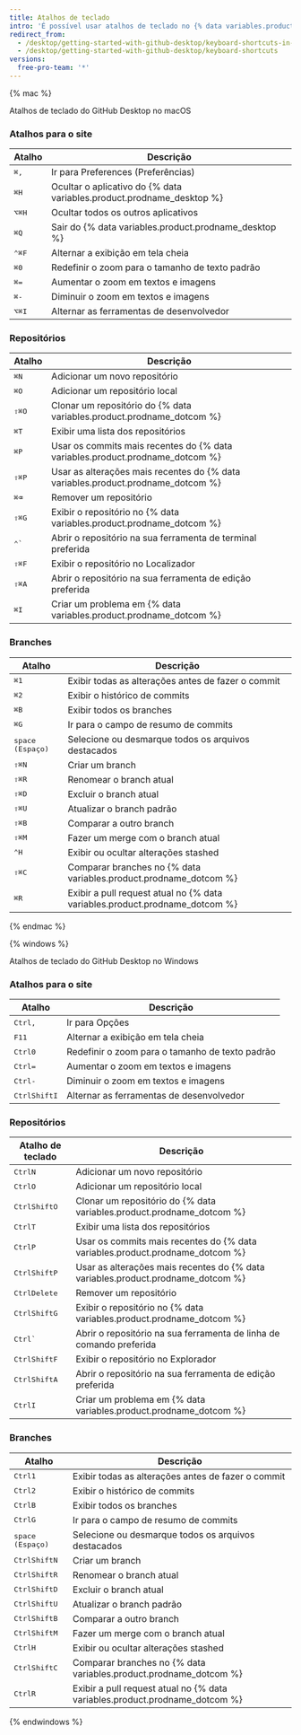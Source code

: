 ```yaml
---
title: Atalhos de teclado
intro: 'É possível usar atalhos de teclado no {% data variables.product.prodname_desktop %}.'
redirect_from:
  - /desktop/getting-started-with-github-desktop/keyboard-shortcuts-in-github-desktop/
  - /desktop/getting-started-with-github-desktop/keyboard-shortcuts
versions:
  free-pro-team: '*'
---
```


{% mac %}

Atalhos de teclado do GitHub Desktop no macOS

### Atalhos para o site

| Atalho                               | Descrição                                                             |
| ------------------------------------ | --------------------------------------------------------------------- |
| <kbd>⌘</kbd><kbd>,</kbd>             | Ir para Preferences (Preferências)                                    |
| <kbd>⌘</kbd><kbd>H</kbd>             | Ocultar o aplicativo do {% data variables.product.prodname_desktop %}
| <kbd>⌥</kbd><kbd>⌘</kbd><kbd>H</kbd> | Ocultar todos os outros aplicativos                                   |
| <kbd>⌘</kbd><kbd>Q</kbd>             | Sair do {% data variables.product.prodname_desktop %}
| <kbd>⌃</kbd><kbd>⌘</kbd><kbd>F</kbd> | Alternar a exibição em tela cheia                                     |
| <kbd>⌘</kbd><kbd>0</kbd>             | Redefinir o zoom para o tamanho de texto padrão                       |
| <kbd>⌘</kbd><kbd>=</kbd>             | Aumentar o zoom em textos e imagens                                   |
| <kbd>⌘</kbd><kbd>-</kbd>             | Diminuir o zoom em textos e imagens                                   |
| <kbd>⌥</kbd><kbd>⌘</kbd><kbd>I</kbd> | Alternar as ferramentas de desenvolvedor                              |

### Repositórios

| Atalho                               | Descrição                                                                        |
| ------------------------------------ | -------------------------------------------------------------------------------- |
| <kbd>⌘</kbd><kbd>N</kbd>             | Adicionar um novo repositório                                                    |
| <kbd>⌘</kbd><kbd>O</kbd>             | Adicionar um repositório local                                                   |
| <kbd>⇧</kbd><kbd>⌘</kbd><kbd>O</kbd> | Clonar um repositório do {% data variables.product.prodname_dotcom %}
| <kbd>⌘</kbd><kbd>T</kbd>             | Exibir uma lista dos repositórios                                                |
| <kbd>⌘</kbd><kbd>P</kbd>             | Usar os commits mais recentes do {% data variables.product.prodname_dotcom %}
| <kbd>⇧</kbd><kbd>⌘</kbd><kbd>P</kbd> | Usar as alterações mais recentes do {% data variables.product.prodname_dotcom %}
| <kbd>⌘</kbd><kbd>⌫</kbd>             | Remover um repositório                                                           |
| <kbd>⇧</kbd><kbd>⌘</kbd><kbd>G</kbd> | Exibir o repositório no {% data variables.product.prodname_dotcom %}
| <kbd>⌃</kbd><kbd>&grave;</kbd>       | Abrir o repositório na sua ferramenta de terminal preferida                      |
| <kbd>⇧</kbd><kbd>⌘</kbd><kbd>F</kbd> | Exibir o repositório no Localizador                                              |
| <kbd>⇧</kbd><kbd>⌘</kbd><kbd>A</kbd> | Abrir o repositório na sua ferramenta de edição preferida                        |
| <kbd>⌘</kbd><kbd>I</kbd>             | Criar um problema em {% data variables.product.prodname_dotcom %}

### Branches

| Atalho                               | Descrição                                                                   |
| ------------------------------------ | --------------------------------------------------------------------------- |
| <kbd>⌘</kbd><kbd>1</kbd>             | Exibir todas as alterações antes de fazer o commit                          |
| <kbd>⌘</kbd><kbd>2</kbd>             | Exibir o histórico de commits                                               |
| <kbd>⌘</kbd><kbd>B</kbd>             | Exibir todos os branches                                                    |
| <kbd>⌘</kbd><kbd>G</kbd>             | Ir para o campo de resumo de commits                                        |
| <kbd>space (Espaço)</kbd>            | Selecione ou desmarque todos os arquivos destacados                         |
| <kbd>⇧</kbd><kbd>⌘</kbd><kbd>N</kbd> | Criar um branch                                                             |
| <kbd>⇧</kbd><kbd>⌘</kbd><kbd>R</kbd> | Renomear o branch atual                                                     |
| <kbd>⇧</kbd><kbd>⌘</kbd><kbd>D</kbd> | Excluir o branch atual                                                      |
| <kbd>⇧</kbd><kbd>⌘</kbd><kbd>U</kbd> | Atualizar o branch padrão                                                   |
| <kbd>⇧</kbd><kbd>⌘</kbd><kbd>B</kbd> | Comparar a outro branch                                                     |
| <kbd>⇧</kbd><kbd>⌘</kbd><kbd>M</kbd> | Fazer um merge com o branch atual                                           |
| <kbd>⌃</kbd><kbd>H</kbd>             | Exibir ou ocultar alterações stashed                                        |
| <kbd>⇧</kbd><kbd>⌘</kbd><kbd>C</kbd> | Comparar branches no {% data variables.product.prodname_dotcom %}
| <kbd>⌘</kbd><kbd>R</kbd>             | Exibir a pull request atual no {% data variables.product.prodname_dotcom %}

{% endmac %}

{% windows %}

Atalhos de teclado do GitHub Desktop no Windows

### Atalhos para o site

| Atalho                                      | Descrição                                       |
| ------------------------------------------- | ----------------------------------------------- |
| <kbd>Ctrl</kbd><kbd>,</kbd>                 | Ir para Opções                                  |
| <kbd>F11</kbd>                              | Alternar a exibição em tela cheia               |
| <kbd>Ctrl</kbd><kbd>0</kbd>                 | Redefinir o zoom para o tamanho de texto padrão |
| <kbd>Ctrl</kbd><kbd>=</kbd>                 | Aumentar o zoom em textos e imagens             |
| <kbd>Ctrl</kbd><kbd>-</kbd>                 | Diminuir o zoom em textos e imagens             |
| <kbd>Ctrl</kbd><kbd>Shift</kbd><kbd>I</kbd> | Alternar as ferramentas de desenvolvedor        |

### Repositórios

| Atalho de teclado                           | Descrição                                                                        |
| ------------------------------------------- | -------------------------------------------------------------------------------- |
| <kbd>Ctrl</kbd><kbd>N</kbd>                 | Adicionar um novo repositório                                                    |
| <kbd>Ctrl</kbd><kbd>O</kbd>                 | Adicionar um repositório local                                                   |
| <kbd>Ctrl</kbd><kbd>Shift</kbd><kbd>O</kbd> | Clonar um repositório do {% data variables.product.prodname_dotcom %}
| <kbd>Ctrl</kbd><kbd>T</kbd>                 | Exibir uma lista dos repositórios                                                |
| <kbd>Ctrl</kbd><kbd>P</kbd>                 | Usar os commits mais recentes do {% data variables.product.prodname_dotcom %}
| <kbd>Ctrl</kbd><kbd>Shift</kbd><kbd>P</kbd> | Usar as alterações mais recentes do {% data variables.product.prodname_dotcom %}
| <kbd>Ctrl</kbd><kbd>Delete</kbd>            | Remover um repositório                                                           |
| <kbd>Ctrl</kbd><kbd>Shift</kbd><kbd>G</kbd> | Exibir o repositório no {% data variables.product.prodname_dotcom %}
| <kbd>Ctrl</kbd><kbd>&grave;</kbd>           | Abrir o repositório na sua ferramenta de linha de comando preferida              |
| <kbd>Ctrl</kbd><kbd>Shift</kbd><kbd>F</kbd> | Exibir o repositório no Explorador                                               |
| <kbd>Ctrl</kbd><kbd>Shift</kbd><kbd>A</kbd> | Abrir o repositório na sua ferramenta de edição preferida                        |
| <kbd>Ctrl</kbd><kbd>I</kbd>                 | Criar um problema em {% data variables.product.prodname_dotcom %}

### Branches

| Atalho                                      | Descrição                                                                   |
| ------------------------------------------- | --------------------------------------------------------------------------- |
| <kbd>Ctrl</kbd><kbd>1</kbd>                 | Exibir todas as alterações antes de fazer o commit                          |
| <kbd>Ctrl</kbd><kbd>2</kbd>                 | Exibir o histórico de commits                                               |
| <kbd>Ctrl</kbd><kbd>B</kbd>                 | Exibir todos os branches                                                    |
| <kbd>Ctrl</kbd><kbd>G</kbd>                 | Ir para o campo de resumo de commits                                        |
| <kbd>space (Espaço)</kbd>                   | Selecione ou desmarque todos os arquivos destacados                         |
| <kbd>Ctrl</kbd><kbd>Shift</kbd><kbd>N</kbd> | Criar um branch                                                             |
| <kbd>Ctrl</kbd><kbd>Shift</kbd><kbd>R</kbd> | Renomear o branch atual                                                     |
| <kbd>Ctrl</kbd><kbd>Shift</kbd><kbd>D</kbd> | Excluir o branch atual                                                      |
| <kbd>Ctrl</kbd><kbd>Shift</kbd><kbd>U</kbd> | Atualizar o branch padrão                                                   |
| <kbd>Ctrl</kbd><kbd>Shift</kbd><kbd>B</kbd> | Comparar a outro branch                                                     |
| <kbd>Ctrl</kbd><kbd>Shift</kbd><kbd>M</kbd> | Fazer um merge com o branch atual                                           |
| <kbd>Ctrl</kbd><kbd>H</kbd>                 | Exibir ou ocultar alterações stashed                                        |
| <kbd>Ctrl</kbd><kbd>Shift</kbd><kbd>C</kbd> | Comparar branches no {% data variables.product.prodname_dotcom %}
| <kbd>Ctrl</kbd><kbd>R</kbd>                 | Exibir a pull request atual no {% data variables.product.prodname_dotcom %}

{% endwindows %}

